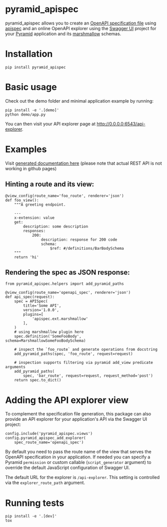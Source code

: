 # pyramid_apispec

pyramid_apispec allows you to create an [OpenAPI specification file](https://swagger.io/specification/)
using [apispec](http://apispec.readthedocs.io/en/latest/) and an online OpenAPI explorer using the
[Swagger UI](https://swagger.io/tools/swagger-ui/) project for your [Pyramid](https://trypyramid.com)
application and its [marshmallow](https://marshmallow.readthedocs.io/en/latest/) schemas.

# Installation

    pip install pyramid_apispec

# Basic usage

Check out the demo folder and minimal application example by running:

    pip install -e '.[demo]'
    python demo/app.py
    
You can then visit your API explorer page at http://0.0.0.0:6543/api-explorer.

# Examples

Visit [generated documentation here](https://ergo.github.io/pyramid_apispec/gh-pages) 
(please note that actual REST API is not working in github pages)

## Hinting a route and its view:

    @view_config(route_name='foo_route', renderer='json')
    def foo_view():
        """A greeting endpoint.

        ---
        x-extension: value
        get:
            description: some description
            responses:
                200:
                    description: response for 200 code
                    schema:
                        $ref: #/definitions/BarBodySchema
        """
        return 'hi'

## Rendering the spec as JSON response:

    from pyramid_apispec.helpers import add_pyramid_paths

    @view_config(route_name='openapi_spec', renderer='json')
    def api_spec(request):
        spec = APISpec(
            title='Some API',
            version='1.0.0',
            plugins=[
                'apispec.ext.marshmallow'
            ],
        )
        # using marshmallow plugin here
        spec.definition('SomeFooBody', schema=MarshmallowSomeFooBodySchema)

        # inspect the `foo_route` and generate operations from docstring
        add_pyramid_paths(spec, 'foo_route', request=request)

        # inspection supports filtering via pyramid add_view predicate arguments
        add_pyramid_paths(
            spec, 'bar_route', request=request, request_method='post')
        return spec.to_dict()

# Adding the API explorer view

To complement the specification file generation, this package can also provide an API explorer
for your application's API via the Swagger UI project:

    config.include('pyramid_apispec.views')
    config.pyramid_apispec_add_explorer(
        spec_route_name='openapi_spec')

By default you need to pass the route name of the view that serves the OpenAPI 
specification in your application. If needed you can specify a Pyramid `permission` or 
custom callable (`script_generator` argument) to override the default JavaScript
configuration of Swagger UI.

The default URL for the explorer is `/api-explorer`. This setting is controlled
via the `explorer_route_path` argument.

# Running tests

    pip install -e '.[dev]'
    tox
